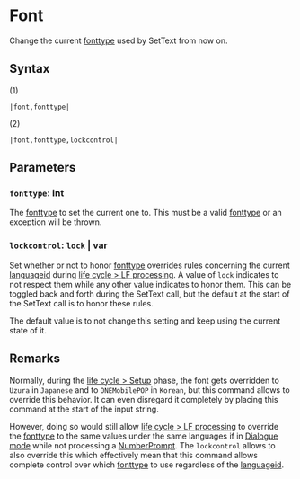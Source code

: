 # Font

Change the current [fonttype](../../fonttype.md) used by SetText from now on.

## Syntax

(1)

````
|font,fonttype|
````

(2)

````
|font,fonttype,lockcontrol|
````

## Parameters

### `fonttype`: int

The [fonttype](../../fonttype.md) to set the current one to. This must be a valid [fonttype](../../fonttype.md) or an exception will be thrown.

### `lockcontrol`: `lock` | var

Set whether or not to honor [fonttype](../../fonttype.md) overrides rules concerning the current [languageid](../../languageid.md) during [life cycle > LF processing](../../life%20cycle.md#lf-processing). A value of `lock` indicates to not respect them while any other value indicates to honor them. This can be toggled back and forth during the SetText call, but the default at the start of the SetText call is to honor these rules.

The default value is to not change this setting and keep using the current state of it.

## Remarks

Normally, during the [life cycle > Setup](../../life%20cycle.md#setup) phase, the font gets overridden to `Uzura` in `Japanese` and to `ONEMobilePOP` in `Korean`, but this command allows to override this behavior. It can even disregard it completely by placing this command at the start of the input string.

However, doing so would still allow [life cycle > LF processing](../../life%20cycle.md#lf-processing) to override the [fonttype](../../fonttype.md) to the same values under the same languages if in [Dialogue mode](../../Dialogue%20mode.md) while not processing a [NumberPrompt](NumberPrompt.md). The `lockcontrol` allows to also override this which effectively mean that this command allows complete control over which [fonttype](../../fonttype.md) to use regardless of the [languageid](../../languageid.md).
